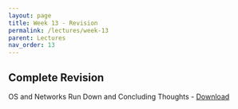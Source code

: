 ```yaml
---
layout: page
title: Week 13 - Revision
permalink: /lectures/week-13
parent: Lectures
nav_order: 13
---
```


## Complete Revision

OS and Networks Run Down and Concluding Thoughts - [Download](https://karthikv1392.github.io/cs3301_osn/slides/OSN_L26.pdf)

